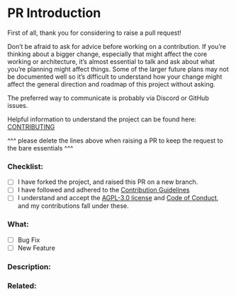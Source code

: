# PR Introduction

First of all, thank you for considering to raise a pull request!

Don’t be afraid to ask for advice before working on a contribution. If you’re thinking about a bigger change, especially that might affect the core working or architecture, it’s almost essential to talk and ask about what you’re planning might affect things.  Some of the larger future plans may not be documented well so it’s difficult to understand how your change might affect the general direction and roadmap of this project without asking.

The preferred way to communicate is probably via Discord or GitHub issues.

Helpful information to understand the project can be found here: [CONTRIBUTING](../CONTRIBUTING.md)

^^^ please delete the lines above when raising a PR to keep the request to the bare essentials ^^^

### Checklist:
- [ ] I have forked the project, and raised this PR on a new branch.
- [ ] I have followed and adhered to the [Contribution Guidelines](../CONTRIBUTING.md#contribution-guidelines)
- [ ] I understand and accept the [AGPL-3.0 license](../LICENSE) and [Code of Conduct](../CONTRIBUTING.md#code-of-conduct), and my contributions fall under these.

### What:

- [ ] Bug Fix
- [ ] New Feature

### Description:

<!-- describe what your PR is solving -->

### Related:

<!-- link to the issue(s) your PR is solving. If it doesn't exist, remove the "Related" section. -->
